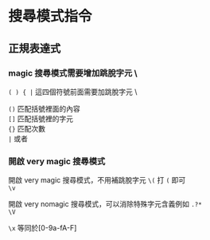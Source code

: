 # 搜尋模式指令

## 正規表達式

### magic 搜尋模式需要增加跳脫字元 \

`( ) { |` 這四個符號前面需要加跳脫字元 \

`()` 匹配括號裡面的內容  
`[]` 匹配括號裡的字元  
`{}` 匹配次數  
`|` 或者

### 開啟 very magic 搜尋模式

開啟 very magic 搜尋模式，不用補跳脫字元 `\(` 打 `(` 即可  
`\v`

開啟 very nomagic 搜尋模式，可以消除特殊字元含義例如 `.?*`  
`\V`

`\x` 等同於\[0-9a-fA-F\]

